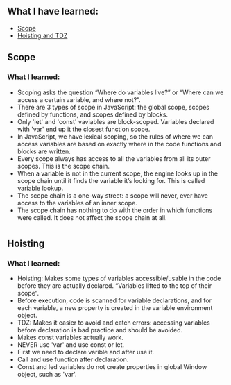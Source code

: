 ## What I have learned:

- [Scope](#scope)
- [Hoisting and TDZ](#hoisting)

## Scope

### What I learned:

- Scoping asks the question “Where do variables live?” or “Where can we access a certain variable, and where not?”.
- There are 3 types of scope in JavaScript: the global scope, scopes defined by functions, and scopes defined by blocks.
- Only 'let' and 'const' vaviables are block-scoped. Variables declared with 'var' end up it the closest function scope.
- In JavaScript, we have lexical scoping, so the rules of where we can access variables are based on exactly where in the code functions and blocks are written.
- Every scope always has access to all the variables from all its outer scopes. This is the scope chain.
- When a variable is not in the current scope, the engine looks up in the scope chain until it finds the variable it’s looking for. This is called variable lookup.
- The scope chain is a one-way street: a scope will never, ever have access to the variables of an inner scope.
- The scope chain has nothing to do with the order in which functions were called. It does not affect the scope chain at all.

#

## Hoisting

### What I learned:

- Hoisting: Makes some types of variables accessible/usable in the code before they are actually declared. “Variables lifted to the top of their scope”.
- Before execution, code is scanned for variable declarations, and for each variable, a new property is created in the variable environment object.
- TDZ: Makes it easier to avoid and catch errors: accessing variables before declaration is bad practice and should be avoided.
- Makes const variables actually work.
- NEVER use 'var' and use const or let.
- First we need to declare varible and after use it.
- Call and use function after declaration.
- Const and led variables do not create properties in global Window object, such as 'var'.

#

